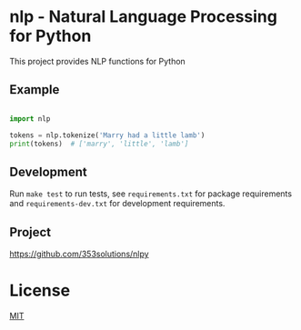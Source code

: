 # nlp - Natural Language Processing for Python

This project provides NLP functions for Python

## Example

```python

import nlp

tokens = nlp.tokenize('Marry had a little lamb')
print(tokens)  # ['marry', 'little', 'lamb']
```

## Development

Run `make test` to run tests, see `requirements.txt` for package requirements
and `requirements-dev.txt` for development requirements.


## Project

https://github.com/353solutions/nlpy


# License

[MIT](LICENSE.txt)
